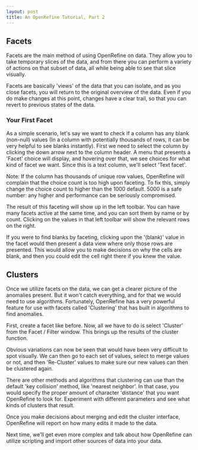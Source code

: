 ```yaml
---
layout: post
title: An OpenRefine Tutorial, Part 2
---
```


## Facets
Facets are the main method of using OpenRefine on data. They allow you to take temporary slices of the data, and from there you can perform a variety of actions on that subset of data, all while being able to see that slice visually.

Facets are basically 'views' of the data that you can isolate, and as you close facets, you will return to the original overview of the data. Even if you do make changes at this point, changes have a clear trail, so that you can revert to previous states of the data.  

### Your First Facet
As a simple scenario, let's say we want to check if a column has any blank (non-null) values (In a column with potentially thousands of rows, it can be very helpful to see blanks instantly). First we need to select the column by clicking the down arrow next to the column header. A menu that presents a 'Facet' choice will display, and hovering over that, we see choices for what kind of facet we want. Since this is a text column, we'll select 'Text facet'.  

Note: If the column has thousands of unique row values, OpenRefine will complain that the choice count is too high upon faceting. To fix this, simply change the choice count to higher than the 1000 default. 5000 is a safe number: any higher and performance can be seriously compromised.  

The result of this faceting will show up in the left toolbar. You can have many facets active at the same time, and you can sort them by name or by count. Clicking on the values in that left toolbar will show the relevant rows on the right.  

If you were to find blanks by faceting, clicking upon the '(blank)' value in the facet would then present a data view where only those rows are presented. This would allow you to make decisions on why the cells are blank, and then you could edit the cell right there if you knew the value.  

## Clusters
Once we utilize facets on the data, we can get a clearer picture of the anomalies present. But it won't catch everything, and for that we would need to use algorithms. Fortunately, OpenRefine has a very powerful feature for use with facets called 'Clustering' that has built in algorithms to find anomalies.  

First, create a facet like before. Now, all we have to do is select 'Cluster' from the Facet / Filter window. This brings up the results of the cluster function.  

Obvious variations can now be seen that would have been very difficult to spot visually. We can then go to each set of values, select to merge values or not, and then 'Re-Cluster' values to make sure our new values can then be clustered again.  

There are other methods and algorithms that clustering can use than the default 'key collision' method, like 'nearest neighbor'. In that case, you would specify the proper amount of character 'distance' that you want OpenRefine to look for. Experiment with different parameters and see what kinds of clusters that result.  

Once you make decisions about merging and edit the cluster interface, OpenRefine will report on how many edits it made to the data.  

Next time, we'll get even more complex and talk about how OpenRefine can utilize scripting and import other sources of data into your data.  
